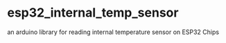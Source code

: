 # esp32_internal_temp_sensor
an arduino library for reading internal temperature sensor on ESP32 Chips
